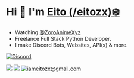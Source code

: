# Hi 👋 I'm [Eito (/eitozx)❄️](https://eitozx.github.io)

- Watching [@ZoroAnimeXyz](https://github.com/zoroanimexyz)
- Freelance Full Stack Python Developer.
- I make Discord Bots, Websites, API(s) & more.

[![Discord](https://discord.c99.nl/widget/theme-3/981649911151992832.png)](https://discord.com/users/981649911151992832)

[![](https://custom-icon-badges.herokuapp.com/github/followers/eitozx?color=236ad3&labelColor=1155ba&style=for-the-badge&logo=person-add&label=Follow&logoColor=white%22/%3E%3C/a%3E%20%3Ca%20href=%22https://github.com/giingu)](https://github.com/eitozx?tab=followers)
[![](https://custom-icon-badges.herokuapp.com/badge/dynamic/json?logo=star&host=formatted-dynamic-badges.herokuapp.com&formatter=metric&style=for-the-badge&color=55960c&labelColor=488207&label=stars&query=%24.stars&url=https%3A%2F%2Fapi.github-star-counter.workers.dev%2Fuser%2Feitozx)](https://github.com/eitozx?tab=repositories&sort=stargazers)
[![iameitozx@gmail.com](https://img.shields.io/badge/Gmail-D14836?style=for-the-badge&logo=gmail&logoColor=white
)](mailto:iameitozx@gmail.com)
<!-- [![Website](https://img.shields.io/badge/website-000000?style=for-the-badge&logo=About.me&logoColor=white)](https://eitozx.github.io) -->
